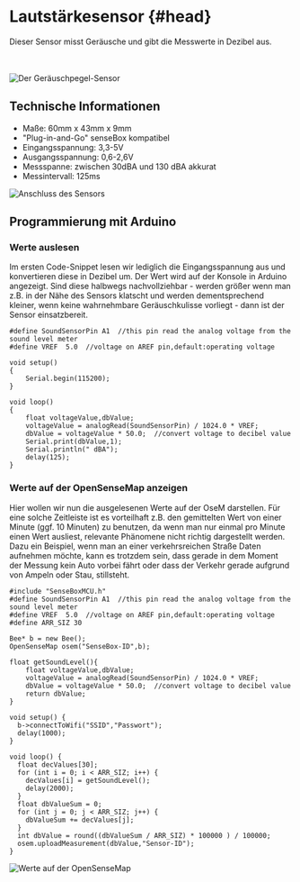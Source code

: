 # Lautstärkesensor {#head}
<div class="description">Dieser Sensor misst Geräusche und gibt die Messwerte in Dezibel aus. </div>



<div class="line">
    <br>
    <br>
</div>

![Der Geräuschpegel-Sensor](../../../../pictures/decibel_meter.png)

## Technische Informationen

* Maße: 60mm x 43mm x 9mm
* "Plug-in-and-Go" senseBox kompatibel
* Eingangsspannung: 3,3-5V
* Ausgangsspannung: 0,6-2,6V
* Messspanne: zwischen 30dBA und 130 dBA akkurat
* Messintervall: 125ms

![Anschluss des Sensors](../../../../pictures/SoundLevelMeter.png)


## Programmierung mit Arduino

### Werte auslesen
Im ersten Code-Snippet lesen wir lediglich die Eingangsspannung aus und konvertieren diese in Dezibel um. Der Wert wird auf der Konsole in Arduino angezeigt.
Sind diese halbwegs nachvollziehbar - werden größer wenn man z.B. in der Nähe des Sensors klatscht und werden dementsprechend kleiner, wenn keine wahrnehmbare Geräuschkulisse vorliegt - dann ist der Sensor einsatzbereit.
```arduino
#define SoundSensorPin A1  //this pin read the analog voltage from the sound level meter
#define VREF  5.0  //voltage on AREF pin,default:operating voltage

void setup()
{
    Serial.begin(115200);
}

void loop()
{
    float voltageValue,dbValue;
    voltageValue = analogRead(SoundSensorPin) / 1024.0 * VREF;
    dbValue = voltageValue * 50.0;  //convert voltage to decibel value
    Serial.print(dbValue,1);
    Serial.println(" dBA");
    delay(125);
}
```

### Werte auf der OpenSenseMap anzeigen
Hier wollen wir nun die ausgelesenen Werte auf der OseM darstellen. Für eine solche Zeitleiste ist es vorteilhaft z.B. den gemittelten Wert von einer Minute (ggf. 10 Minuten) zu benutzen, da wenn man nur einmal pro Minute einen Wert ausliest, relevante Phänomene nicht richtig dargestellt werden. Dazu ein Beispiel, wenn man an einer verkehrsreichen Straße Daten aufnehmen möchte, kann es trotzdem sein, dass gerade in dem Moment der Messung kein Auto vorbei fährt oder dass der Verkehr gerade aufgrund von Ampeln oder Stau, stillsteht.
```arduino
#include "SenseBoxMCU.h"
#define SoundSensorPin A1  //this pin read the analog voltage from the sound level meter
#define VREF  5.0  //voltage on AREF pin,default:operating voltage
#define ARR_SIZ 30

Bee* b = new Bee();
OpenSenseMap osem("SenseBox-ID",b);

float getSoundLevel(){
    float voltageValue,dbValue;
    voltageValue = analogRead(SoundSensorPin) / 1024.0 * VREF;
    dbValue = voltageValue * 50.0;  //convert voltage to decibel value
    return dbValue;
}

void setup() {
  b->connectToWifi("SSID","Passwort");
  delay(1000);
}

void loop() {
  float decValues[30];
  for (int i = 0; i < ARR_SIZ; i++) {
    decValues[i] = getSoundLevel();
    delay(2000);
  }
  float dbValueSum = 0;
  for (int j = 0; j < ARR_SIZ; j++) {
    dbValueSum += decValues[j];
  }
  int dbValue = round((dbValueSum / ARR_SIZ) * 100000 ) / 100000;
  osem.uploadMeasurement(dbValue,"Sensor-ID");
}
```

![Werte auf der OpenSenseMap](../../../../pictures/osem_showcase.png)